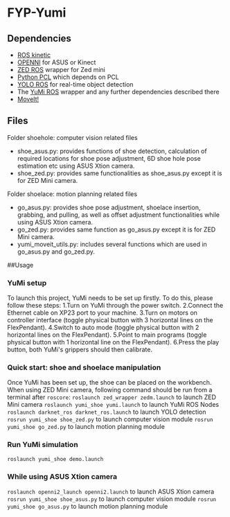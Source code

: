 # FYP-Yumi

## Dependencies
- [ROS kinetic](http://wiki.ros.org/kinetic/Installation/Ubuntu)
- [OPENNI](http://wiki.ros.org/openni_camera) for ASUS or Kinect
- [ZED ROS](https://github.com/stereolabs/zed-ros-wrapper) wrapper for Zed mini
- [Python PCL](https://medium.com/@ss4365gg/%E6%88%90%E5%8A%9F%E5%9C%A8ubuntu-16-04%E7%92%B0%E5%A2%83%E4%B8%AD%E5%AE%89%E8%A3%9D-pcl-1-8-1-python-pcl-a016b711bc4) which depends on PCL
- [YOLO ROS](https://github.com/leggedrobotics/darknet_ros) for real-time object detection
- The [YuMi ROS](https://github.com/ImperialCollegeLondon/yumi-prl) wrapper and any further dependencies described there
- [MoveIt!](http://docs.ros.org/kinetic/api/moveit_tutorials/html/doc/getting_started/getting_started.html)

## Files
Folder shoehole: computer vision related files
- shoe_asus.py: provides functions of shoe detection, calculation of required locations for shoe pose adjustment, 6D shoe hole pose estimation etc using ASUS Xtion camera.
- shoe_zed.py: provides same functionalities as shoe_asus.py except it is for ZED Mini camera.

Folder shoelace: motion planning related files
- go_asus.py: provides shoe pose adjustment, shoelace insertion, grabbing, and pulling, as well as offset adjustment functionalities while using ASUS Xtion camera.
- go_zed.py: provides same function as go\_asus.py except it is for ZED Mini camera.
- yumi_moveit_utils.py: includes several functions which are used in go_asus.py and go_zed.py.

##Usage
### YuMi setup
To launch this project, YuMi needs to be set up firstly. To do this, please follow these steps:
1.Turn on YuMi through the power switch.
2.Connect the Ethernet cable on XP23 port to your machine.
3.Turn on motors on controller interface (toggle physical button with 3 horizontal lines on the FlexPendant).
4.Switch to auto mode (toggle physical button with 2 horizontal lines on the FlexPendant).
5.Point to main programs (toggle physical button with 1 horizontal line on the FlexPendant).
6.Press the play button, both YuMi's grippers should then calibrate.

### Quick start: shoe and shoelace manipulation
Once YuMi has been set up, the shoe can be placed on the workbench. When using ZED Mini camera, following command should be run from a terminal after ```roscore```:
``` roslaunch zed_wrapper zedm.launch ``` to launch ZED Mini camera
``` roslaunch yumi_shoe yumi.launch ``` to launch YuMi ROS Nodes
``` roslaunch darknet_ros darknet_ros.launch ``` to launch YOLO detection
``` rosrun yumi_shoe shoe_zed.py ``` to launch computer vision module
``` rosrun yumi_shoe go_zed.py ``` to launch motion planning module

### Run YuMi simulation
``` roslaunch yumi_shoe demo.launch ```

### While using ASUS Xtion camera
``` roslaunch openni2_launch openni2.launch ``` to launch ASUS Xtion camera
``` rosrun yumi_shoe shoe_asus.py ``` to launch computer vision module
``` rosrun yumi_shoe go_asus.py ``` to launch motion planning module

